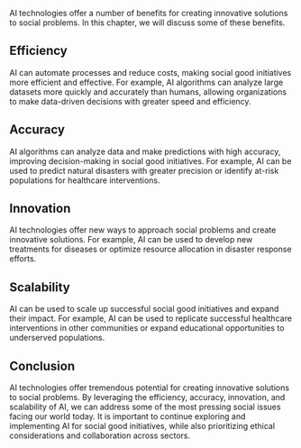 
AI technologies offer a number of benefits for creating innovative solutions to social problems. In this chapter, we will discuss some of these benefits.

Efficiency
----------

AI can automate processes and reduce costs, making social good initiatives more efficient and effective. For example, AI algorithms can analyze large datasets more quickly and accurately than humans, allowing organizations to make data-driven decisions with greater speed and efficiency.

Accuracy
--------

AI algorithms can analyze data and make predictions with high accuracy, improving decision-making in social good initiatives. For example, AI can be used to predict natural disasters with greater precision or identify at-risk populations for healthcare interventions.

Innovation
----------

AI technologies offer new ways to approach social problems and create innovative solutions. For example, AI can be used to develop new treatments for diseases or optimize resource allocation in disaster response efforts.

Scalability
-----------

AI can be used to scale up successful social good initiatives and expand their impact. For example, AI can be used to replicate successful healthcare interventions in other communities or expand educational opportunities to underserved populations.

Conclusion
----------

AI technologies offer tremendous potential for creating innovative solutions to social problems. By leveraging the efficiency, accuracy, innovation, and scalability of AI, we can address some of the most pressing social issues facing our world today. It is important to continue exploring and implementing AI for social good initiatives, while also prioritizing ethical considerations and collaboration across sectors.
